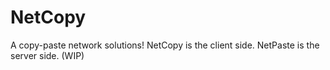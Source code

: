 # NetCopy
A copy-paste network solutions!
NetCopy is the client side.
NetPaste is the server side. (WIP)

